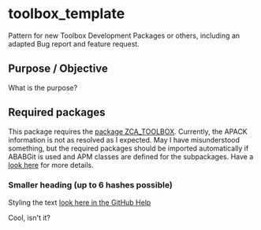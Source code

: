 # toolbox_template
Pattern for new Toolbox Development Packages or others, including an adapted Bug report and feature request.

## Purpose / Objective
What is the purpose?

## Required packages
This package requires the [package ZCA_TOOLBOX](https://github.com/JSB-Vienna/ZCA_TOOLBOX.git).
Currently, the APACK information is not as resolved as I expected. May I have misunderstood something, but the required packages should be imported automatically if ABABGit is used and APM classes are defined for the subpackages. Have a [look here](https://docs.abapgit.org/user-guide/reference/apack.html) for more details.

### Smaller heading (up to 6 hashes possible)

Styling the text [look here in the GitHub Help](https://docs.github.com/de/get-started/writing-on-github/getting-started-with-writing-and-formatting-on-github/basic-writing-and-formatting-syntax)

Cool, isn't it?


